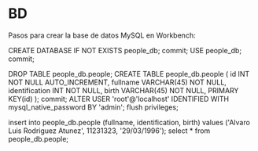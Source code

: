 # BD

Pasos para crear la base de datos MySQL en Workbench:

CREATE DATABASE IF NOT EXISTS people_db;
commit;
USE people_db;
commit;

DROP TABLE people_db.people;
CREATE TABLE people_db.people (
	id INT NOT NULL AUTO_INCREMENT,
    fullname VARCHAR(45) NOT NULL,
	identification INT NOT NULL,
	birth VARCHAR(45) NOT NULL,
    PRIMARY KEY(id)
);
commit;
ALTER USER 'root'@'localhost' IDENTIFIED WITH mysql_native_password BY 'admin';
flush privileges;

insert into people_db.people (fullname, identification, birth) values ('Alvaro Luis Rodriguez Atunez', 11231323, '29/03/1996');
select * from  people_db.people;

